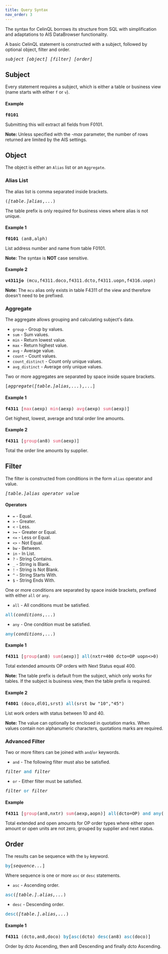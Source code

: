 ```yaml
---
title: Query Syntax
nav_order: 3
---
```

The syntax for CelinQL borrows its structure from SQL with simplification and adaptations to AIS DataBrowser functionality.

A basic CelinQL statement is constructed with a subject, followed by optional object, filter and order.
<pre><i>subject [object] [filter] [order]</i></pre> 

## Subject

Every statement requires a subject, which is either a table or business view (name starts with either `f` or `v`).

#### Example
<pre><b>f0101</b></pre>
Submitting this will extract all fields from F0101.

**Note:** Unless specified with the <i>-max</i> parameter, the number of rows returned are limited by the AIS settings.

## Object

The object is either an `Alias` list or an `Aggregate`.

### Alias List

The alias list is comma separated inside brackets.
<pre>(<i>[table.]alias</i>,...)</pre>
The table prefix is only required for business views where alias is not unique.

#### Example 1
<pre><b>f0101</b> (an8,alph)</pre>
List address number and name from table F0101.

**Note:** The syntax is **NOT** case sensitive.

#### Example 2
<pre><b>v4311jo</b> (mcu,f4311.doco,f4311.dcto,f4311.uopn,f4316.uopn)</pre>

**Note:** The `mcu` alias only exists in table F4311 of the view and therefore doesn't need to be prefixed.

### Aggregate

The aggregate allows grouping and calculating subject's data.

- `group` - Group by values.
- `sum` - Sum values.
- `min` - Return lowest value.
- `max` - Return highest value.
- `avg` - Average value.
- `count` - Count values.
- `count_distinct` - Count only unique values.
- `avg_distinct` - Average only unique values.

Two or more aggregates are separated by space inside square brackets.
<pre>[<i>aggregate</i>(<i>[table.]alias,...</i>),...]</pre>

#### Example 1
<pre><b>f4311</b> [<span style="color: #dd4a68;">max</span>(aexp) <span style="color: #dd4a68;">min</span>(aexp) <span style="color: #dd4a68;">avg</span>(aexp) <span style="color: #dd4a68;">sum</span>(aexp)]</pre>
Get highest, lowest, average and total order line amounts.

#### Example 2
<pre><b>f4311</b> [<span style="color: #dd4a68;">group</span>(an8) <span style="color: #dd4a68;">sum</span>(aexp)]</pre>
Total the order line amounts by supplier.

## Filter

The filter is constructed from conditions in the form `alias` operator and value.
<pre><i>[table.]alias operator value</i></pre>

#### Operators

- `=` - Equal.
- `>` - Greater.
- `<` - Less.
- `>=` - Greater or Equal.
- `<=` - Less or Equal.
- `<>` - Not Equal.
- `bw` - Between.
- `in` - In List.
- `?` - String Contains.
- `_` - String is Blank.
- `!` - String is Not Blank.
- `^` - String Starts With.
- `$` - String Ends With.

One or more conditions are separated by space inside brackets, prefixed with either `all` or `any`.

- `all` - All conditions must be satisfied.
<pre><span style="color: #07a">all</span>(<i>conditions</i>,...)</pre>
- `any` - One condition must be satisfied.
<pre><span style="color: #07a">any</span>(<i>conditions</i>,...)</pre>

#### Example 1
<pre><b>f4311</b> [<span style="color: #dd4a68;">group</span>(an8) <span style="color: #dd4a68;">sum</span>(aexp)]<span style="color: #07a"> all</span>(nxtr=400 dcto=OP uopn<>0)</pre>
Total extended amounts OP orders with Next Status equal 400.

**Note:** The table prefix is default from the subject, which only works for tables.  If the subject is business view, then the table prefix is required.

#### Example 2
<pre><b>f4801</b> (doco,dl01,srst)<span style="color: #07a"> all</span>(srst bw "10","45")</pre>
List work orders with status between 10 and 40.

**Note:** The value can optionally be enclosed in quotation marks.  When values contain non alphanumeric characters, quotations marks are required.

### Advanced Filter

Two or more filters can be joined with `and`/`or` keywords.

- `and` - The following filter must also be satisfied.
<pre><i>filter</i> <span style="color: #07a">and</span><i> filter</i></pre>
- `or` - Either filter must be satisfied.
<pre><i>filter</i> <span style="color: #07a">or</span><i> filter</i></pre>

#### Example

<pre><b>f4311</b> [<span style="color: #dd4a68;">group</span>(an8,nxtr) <span style="color: #dd4a68;">sum</span>(aexp,aopn)]<span style="color: #07a"> all</span>(dcto=OP)<span style="color: #07a"> and any</span>(uopn<>0 aopn<>0)</pre>
Total extended and open amounts for OP order types where either open amount or open units are not zero, grouped by supplier and next status.

## Order

The results can be sequence with the `by` keyword.
<pre><span style="color: #07a">by</span>[<i>sequence...</i>]</pre>
Where sequence is one or more `asc` or `desc` statements.

- `asc` - Ascending order.
<pre><span style="color: #07a">asc</span>(<i>[table.].alias,...</i>)</pre>
- `desc` - Descending order.
<pre><span style="color: #07a">desc</span>(<i>[table.].alias,...</i>)</pre>

#### Example 1
<pre><b>f4311</b> (dcto,an8,doco) <span style="color: #07a">by</span>[<span style="color: #07a">asc</span>(dcto) <span style="color: #07a">desc</span>(an8) <span style="color: #07a">asc</span>(doco)]</pre>
Order by dcto Ascending, then an8 Descending and finally dcto Ascending.
